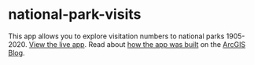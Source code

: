# national-park-visits

This app allows you to explore visitation numbers to national parks 1905-2020. [View the live app](https://ekenes.github.io/national-park-visits/). Read about [how the app was built](https://www.esri.com/arcgis-blog/products/js-api-arcgis/mapping/inset-maps-for-the-web/) on the [ArcGIS Blog](https://www.esri.com/arcgis-blog/overview/).
